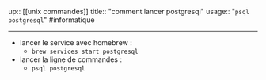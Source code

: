 up:: [[unix commandes]] 
title:: "comment lancer postgresql"
usage:: "`psql postgresql`"
#informatique 

---

 - lancer le service avec homebrew :
     - `brew services start postgresql`
 - lancer la ligne de commandes : 
     - `psql postgresql`


